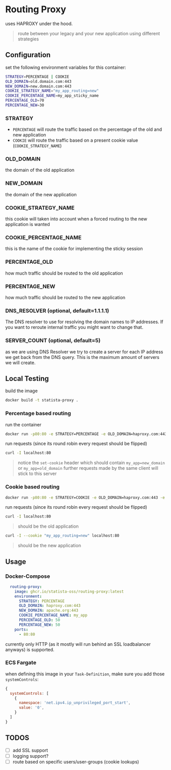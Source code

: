 # Routing Proxy

uses HAPROXY under the hood.

> route between your legacy and your new application using different strategies

## Configuration

set the following environment variables for this container:
    
```bash
STRATEGY=PERCENTAGE | COOKIE
OLD_DOMAIN=old.domain.com:443
NEW_DOMAIN=new.domain.com:443
COOKIE_STRATEGY_NAME="my_app_routing=new"
COOKIE_PERCENTAGE_NAME=my_app_sticky_name
PERCENTAGE_OLD=70
PERCENTAGE_NEW=30 
```

### STRATEGY

- `PERCENTAGE` will route the traffic based on the percentage of the old and new application
- `COOKIE` will route the traffic based on a present cookie value (`COOKIE_STRATEGY_NAME`)

### OLD_DOMAIN
the domain of the old application

### NEW_DOMAIN
the domain of the new application

### COOKIE_STRATEGY_NAME
this cookie will taken into account when a forced routing to the new application is wanted

### COOKIE_PERCENTAGE_NAME
this is the name of the cookie for implementing the sticky session

### PERCENTAGE_OLD
how much traffic should be routed to the old application

### PERCENTAGE_NEW
how much traffic should be routed to the new application

### DNS_RESOLVER (optional, default=1.1.1.1)
The DNS resolver to use for resolving the domain names to IP addresses.
If you want to reroute internal traffic you might want to change that.

### SERVER_COUNT (optional, default=5)
as we are using DNS Resolver we try to create a server for each IP address we get back from the DNS query. 
This is the maximum amount of servers we will create. 


## Local Testing

build the image

```bash
docker build -t statista-proxy .
```

### Percentage based routing
run the container

```bash
docker run -p80:80 -e STRATEGY=PERCENTAGE -e OLD_DOMAIN=haproxy.com:443 -e NEW_DOMAIN=apache.org:443 -e PERCENTAGE_NEW=50 -e PERCENTAGE_OLD=50 -e COOKIE_PERCENTAGE_NAME=my_app statista-proxy
```

run requests (since its round robin every request should be flipped)

```bash
curl -I localhost:80
```

> notice the `set-cookie` header which should contain `my_app=new_domain` or `my_app=old_domain`
further requests made by the same client will stick to this server

### Cookie based routing

```bash
docker run -p80:80 -e STRATEGY=COOKIE -e OLD_DOMAIN=haproxy.com:443 -e NEW_DOMAIN=apache.org:443 -e COOKIE_STRATEGY_NAME="my_app_routing=new" statista-proxy
```

run requests (since its round robin every request should be flipped)

```bash
curl -I localhost:80
```
> should be the old application


```bash
curl -I --cookie "my_app_routing=new" localhost:80
```
> should be the new application


## Usage

### Docker-Compose

```yaml
  routing-proxy:
    image: ghcr.io/statista-oss/routing-proxy:latest
    environment:
      STRATEGY: PERCENTAGE
      OLD_DOMAIN: haproxy.com:443
      NEW_DOMAIN: apache.org:443
      COOKIE_PERCENTAGE_NAME: my_app
      PERCENTAGE_OLD: 50
      PERCENTAGE_NEW: 50
    ports:
      - 80:80
```

currently only HTTP (as it mostly will run behind an SSL loadbalancer anyways) is supported.

### ECS Fargate

when defining this image in your `Task-Definition`, make sure you add those `systemControls`:

```js
{
  systemControls: [
    {
      namespace: 'net.ipv4.ip_unprivileged_port_start',
      value: '0',
    }
  ]
}
```

## TODOS

- [ ] add SSL support
- [ ] logging support?
- [ ] route based on specific users/user-groups (cookie lookups)